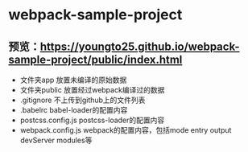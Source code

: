 # webpack-sample-project

## 预览：https://youngto25.github.io/webpack-sample-project/public/index.html

- 文件夹app  放置未编译的原始数据
- 文件夹public 放置经过webpack编译过的数据
- .gitignore  不上传到github上的文件列表
- .babelrc  babel-loader的配置内容
- postcss.config.js postcss-loader的配置内容
- webpack.config.js webpack的配置内容，包括mode entry output  devServer modules等
